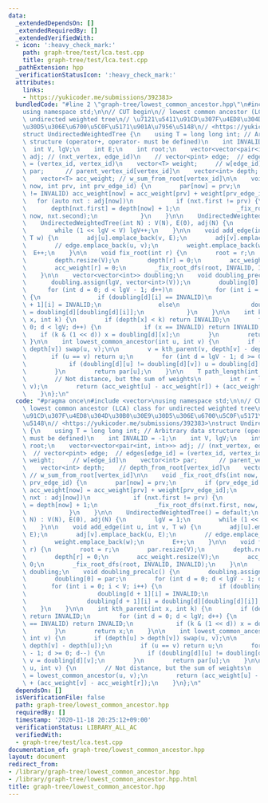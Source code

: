 ```yaml
---
data:
  _extendedDependsOn: []
  _extendedRequiredBy: []
  _extendedVerifiedWith:
  - icon: ':heavy_check_mark:'
    path: graph-tree/test/lca.test.cpp
    title: graph-tree/test/lca.test.cpp
  _pathExtension: hpp
  _verificationStatusIcon: ':heavy_check_mark:'
  attributes:
    links:
    - https://yukicoder.me/submissions/392383>
  bundledCode: "#line 2 \"graph-tree/lowest_common_ancestor.hpp\"\n#include <vector>\n\
    using namespace std;\n\n// CUT begin\n// lowest common ancestor (LCA) class for\
    \ undirected weighted tree\n// \u7121\u5411\u91CD\u307F\u4ED8\u304D\u30B0\u30E9\
    \u30D5\u306E\u6700\u5C0F\u5171\u901A\u7956\u5148\n// <https://yukicoder.me/submissions/392383>\n\
    struct UndirectedWeightedTree {\n    using T = long long int; // Arbitrary data\
    \ structure (operator+, operator- must be defined)\n    int INVALID = -1;\n  \
    \  int V, lgV;\n    int E;\n    int root;\n    vector<vector<pair<int, int>>>\
    \ adj; // (nxt_vertex, edge_id)\n    // vector<pint> edge;  // edges[edge_id]\
    \ = (vertex_id, vertex_id)\n    vector<T> weight;     // w[edge_id]\n    vector<int>\
    \ par;      // parent_vertex_id[vertex_id]\n    vector<int> depth;    // depth_from_root[vertex_id]\n\
    \    vector<T> acc_weight; // w_sum_from_root[vertex_id]\n\n    void _fix_root_dfs(int\
    \ now, int prv, int prv_edge_id) {\n        par[now] = prv;\n        if (prv_edge_id\
    \ != INVALID) acc_weight[now] = acc_weight[prv] + weight[prv_edge_id];\n     \
    \   for (auto nxt : adj[now])\n            if (nxt.first != prv) {\n         \
    \       depth[nxt.first] = depth[now] + 1;\n                _fix_root_dfs(nxt.first,\
    \ now, nxt.second);\n            }\n    }\n\n    UndirectedWeightedTree() = default;\n\
    \    UndirectedWeightedTree(int N) : V(N), E(0), adj(N) {\n        lgV = 1;\n\
    \        while (1 << lgV < V) lgV++;\n    }\n\n    void add_edge(int u, int v,\
    \ T w) {\n        adj[u].emplace_back(v, E);\n        adj[v].emplace_back(u, E);\n\
    \        // edge.emplace_back(u, v);\n        weight.emplace_back(w);\n      \
    \  E++;\n    }\n\n    void fix_root(int r) {\n        root = r;\n        par.resize(V);\n\
    \        depth.resize(V);\n        depth[r] = 0;\n        acc_weight.resize(V);\n\
    \        acc_weight[r] = 0;\n        _fix_root_dfs(root, INVALID, INVALID);\n\
    \    }\n\n    vector<vector<int>> doubling;\n    void doubling_precalc() {\n \
    \       doubling.assign(lgV, vector<int>(V));\n        doubling[0] = par;\n  \
    \      for (int d = 0; d < lgV - 1; d++)\n            for (int i = 0; i < V; i++)\
    \ {\n                if (doubling[d][i] == INVALID)\n                    doubling[d\
    \ + 1][i] = INVALID;\n                else\n                    doubling[d + 1][i]\
    \ = doubling[d][doubling[d][i]];\n            }\n    }\n\n    int kth_parent(int\
    \ x, int k) {\n        if (depth[x] < k) return INVALID;\n        for (int d =\
    \ 0; d < lgV; d++) {\n            if (x == INVALID) return INVALID;\n        \
    \    if (k & (1 << d)) x = doubling[d][x];\n        }\n        return x;\n   \
    \ }\n\n    int lowest_common_ancestor(int u, int v) {\n        if (depth[u] >\
    \ depth[v]) swap(u, v);\n\n        v = kth_parent(v, depth[v] - depth[u]);\n \
    \       if (u == v) return u;\n        for (int d = lgV - 1; d >= 0; d--) {\n\
    \            if (doubling[d][u] != doubling[d][v]) u = doubling[d][u], v = doubling[d][v];\n\
    \        }\n        return par[u];\n    }\n\n    T path_length(int u, int v) {\n\
    \        // Not distance, but the sum of weights\n        int r = lowest_common_ancestor(u,\
    \ v);\n        return (acc_weight[u] - acc_weight[r]) + (acc_weight[v] - acc_weight[r]);\n\
    \    }\n};\n"
  code: "#pragma once\n#include <vector>\nusing namespace std;\n\n// CUT begin\n//\
    \ lowest common ancestor (LCA) class for undirected weighted tree\n// \u7121\u5411\
    \u91CD\u307F\u4ED8\u304D\u30B0\u30E9\u30D5\u306E\u6700\u5C0F\u5171\u901A\u7956\
    \u5148\n// <https://yukicoder.me/submissions/392383>\nstruct UndirectedWeightedTree\
    \ {\n    using T = long long int; // Arbitrary data structure (operator+, operator-\
    \ must be defined)\n    int INVALID = -1;\n    int V, lgV;\n    int E;\n    int\
    \ root;\n    vector<vector<pair<int, int>>> adj; // (nxt_vertex, edge_id)\n  \
    \  // vector<pint> edge;  // edges[edge_id] = (vertex_id, vertex_id)\n    vector<T>\
    \ weight;     // w[edge_id]\n    vector<int> par;      // parent_vertex_id[vertex_id]\n\
    \    vector<int> depth;    // depth_from_root[vertex_id]\n    vector<T> acc_weight;\
    \ // w_sum_from_root[vertex_id]\n\n    void _fix_root_dfs(int now, int prv, int\
    \ prv_edge_id) {\n        par[now] = prv;\n        if (prv_edge_id != INVALID)\
    \ acc_weight[now] = acc_weight[prv] + weight[prv_edge_id];\n        for (auto\
    \ nxt : adj[now])\n            if (nxt.first != prv) {\n                depth[nxt.first]\
    \ = depth[now] + 1;\n                _fix_root_dfs(nxt.first, now, nxt.second);\n\
    \            }\n    }\n\n    UndirectedWeightedTree() = default;\n    UndirectedWeightedTree(int\
    \ N) : V(N), E(0), adj(N) {\n        lgV = 1;\n        while (1 << lgV < V) lgV++;\n\
    \    }\n\n    void add_edge(int u, int v, T w) {\n        adj[u].emplace_back(v,\
    \ E);\n        adj[v].emplace_back(u, E);\n        // edge.emplace_back(u, v);\n\
    \        weight.emplace_back(w);\n        E++;\n    }\n\n    void fix_root(int\
    \ r) {\n        root = r;\n        par.resize(V);\n        depth.resize(V);\n\
    \        depth[r] = 0;\n        acc_weight.resize(V);\n        acc_weight[r] =\
    \ 0;\n        _fix_root_dfs(root, INVALID, INVALID);\n    }\n\n    vector<vector<int>>\
    \ doubling;\n    void doubling_precalc() {\n        doubling.assign(lgV, vector<int>(V));\n\
    \        doubling[0] = par;\n        for (int d = 0; d < lgV - 1; d++)\n     \
    \       for (int i = 0; i < V; i++) {\n                if (doubling[d][i] == INVALID)\n\
    \                    doubling[d + 1][i] = INVALID;\n                else\n   \
    \                 doubling[d + 1][i] = doubling[d][doubling[d][i]];\n        \
    \    }\n    }\n\n    int kth_parent(int x, int k) {\n        if (depth[x] < k)\
    \ return INVALID;\n        for (int d = 0; d < lgV; d++) {\n            if (x\
    \ == INVALID) return INVALID;\n            if (k & (1 << d)) x = doubling[d][x];\n\
    \        }\n        return x;\n    }\n\n    int lowest_common_ancestor(int u,\
    \ int v) {\n        if (depth[u] > depth[v]) swap(u, v);\n\n        v = kth_parent(v,\
    \ depth[v] - depth[u]);\n        if (u == v) return u;\n        for (int d = lgV\
    \ - 1; d >= 0; d--) {\n            if (doubling[d][u] != doubling[d][v]) u = doubling[d][u],\
    \ v = doubling[d][v];\n        }\n        return par[u];\n    }\n\n    T path_length(int\
    \ u, int v) {\n        // Not distance, but the sum of weights\n        int r\
    \ = lowest_common_ancestor(u, v);\n        return (acc_weight[u] - acc_weight[r])\
    \ + (acc_weight[v] - acc_weight[r]);\n    }\n};\n"
  dependsOn: []
  isVerificationFile: false
  path: graph-tree/lowest_common_ancestor.hpp
  requiredBy: []
  timestamp: '2020-11-18 20:25:12+09:00'
  verificationStatus: LIBRARY_ALL_AC
  verifiedWith:
  - graph-tree/test/lca.test.cpp
documentation_of: graph-tree/lowest_common_ancestor.hpp
layout: document
redirect_from:
- /library/graph-tree/lowest_common_ancestor.hpp
- /library/graph-tree/lowest_common_ancestor.hpp.html
title: graph-tree/lowest_common_ancestor.hpp
---
```

